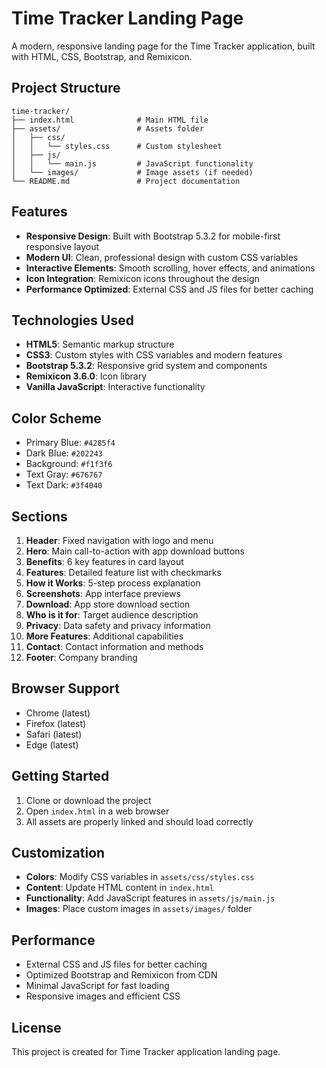 # Time Tracker Landing Page

A modern, responsive landing page for the Time Tracker application, built with HTML, CSS, Bootstrap, and Remixicon.

## Project Structure

```
time-tracker/
├── index.html              # Main HTML file
├── assets/                 # Assets folder
│   ├── css/
│   │   └── styles.css      # Custom stylesheet
│   ├── js/
│   │   └── main.js         # JavaScript functionality
│   └── images/             # Image assets (if needed)
└── README.md               # Project documentation
```

## Features

- **Responsive Design**: Built with Bootstrap 5.3.2 for mobile-first responsive layout
- **Modern UI**: Clean, professional design with custom CSS variables
- **Interactive Elements**: Smooth scrolling, hover effects, and animations
- **Icon Integration**: Remixicon icons throughout the design
- **Performance Optimized**: External CSS and JS files for better caching

## Technologies Used

- **HTML5**: Semantic markup structure
- **CSS3**: Custom styles with CSS variables and modern features
- **Bootstrap 5.3.2**: Responsive grid system and components
- **Remixicon 3.6.0**: Icon library
- **Vanilla JavaScript**: Interactive functionality

## Color Scheme

- Primary Blue: `#4285f4`
- Dark Blue: `#202243`
- Background: `#f1f3f6`
- Text Gray: `#676767`
- Text Dark: `#3f4040`

## Sections

1. **Header**: Fixed navigation with logo and menu
2. **Hero**: Main call-to-action with app download buttons
3. **Benefits**: 6 key features in card layout
4. **Features**: Detailed feature list with checkmarks
5. **How it Works**: 5-step process explanation
6. **Screenshots**: App interface previews
7. **Download**: App store download section
8. **Who is it for**: Target audience description
9. **Privacy**: Data safety and privacy information
10. **More Features**: Additional capabilities
11. **Contact**: Contact information and methods
12. **Footer**: Company branding

## Browser Support

- Chrome (latest)
- Firefox (latest)
- Safari (latest)
- Edge (latest)

## Getting Started

1. Clone or download the project
2. Open `index.html` in a web browser
3. All assets are properly linked and should load correctly

## Customization

- **Colors**: Modify CSS variables in `assets/css/styles.css`
- **Content**: Update HTML content in `index.html`
- **Functionality**: Add JavaScript features in `assets/js/main.js`
- **Images**: Place custom images in `assets/images/` folder

## Performance

- External CSS and JS files for better caching
- Optimized Bootstrap and Remixicon from CDN
- Minimal JavaScript for fast loading
- Responsive images and efficient CSS

## License

This project is created for Time Tracker application landing page.
